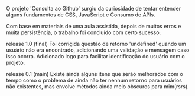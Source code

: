 O projeto 'Consulta ao Github' surgiu da curiosidade de tentar entender alguns fundamentos de CSS, JavaScript e Consumo de APIs.

Com base em materiais de uma aula assistida, depois de muitos erros e muita persistência, o trabalho foi concluído com certo sucesso.


release 1.0 (final)
Foi corrigida questão de retorno 'undefined' quando um usuário não era encontrado, adicionando uma validação e mensagem caso isso ocorra.
Adicionado logo para facilitar identificação do usuário com o projeto.

release 0.1 (main)
Existe ainda alguns itens que serão melhorados com o tempo como o problema de ainda não ter nenhum retorno para usuários não existentes, mas envolve métodos ainda meio obscuros para mim(rsrs).
